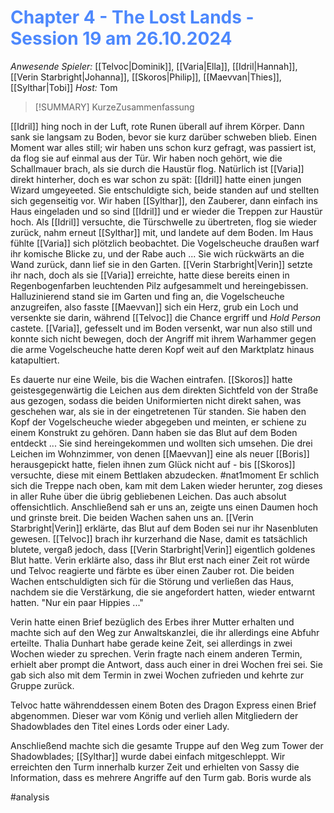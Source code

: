 # <font color = 4d88fd>Chapter 4 - The Lost Lands - Session 19 am 26.10.2024</font>

_Anwesende Spieler:_ [[Telvoc|Dominik]], [[Varia|Ella]], [[Idril|Hannah]], [[Verin Starbright|Johanna]], [[Skoros|Philip]], [[Maevvan|Thies]], [[Sylthar|Tobi]]
_Host:_ Tom

>[!SUMMARY]
>KurzeZusammenfassung

[[Idril]] hing noch in der Luft, rote Runen überall auf ihrem Körper. Dann sank sie langsam zu Boden, bevor sie kurz darüber schweben blieb. Einen Moment war alles still; wir haben uns schon kurz gefragt, was passiert ist, da flog sie auf einmal aus der Tür. Wir haben noch gehört, wie die Schallmauer brach, als sie durch die Haustür flog. Natürlich ist [[Varia]] direkt hinterher, doch es war schon zu spät: [[Idril]] hatte einen jungen Wizard umgeyeeted. Sie entschuldigte sich, beide standen auf und stellten sich gegenseitig vor. Wir haben [[Sylthar]], den Zauberer, dann einfach ins Haus eingeladen und so sind [[Idril]] und er wieder die Treppen zur Haustür hoch. Als [[Idril]] versuchte, die Türschwelle zu übertreten, flog sie wieder zurück, nahm erneut [[Sylthar]] mit, und landete auf dem Boden. Im Haus fühlte [[Varia]] sich plötzlich beobachtet. Die Vogelscheuche draußen warf ihr komische Blicke zu, und der Rabe auch ... Sie wich rückwärts an die Wand zurück, dann lief sie in den Garten. [[Verin Starbright|Verin]] setzte ihr nach, doch als sie [[Varia]] erreichte, hatte diese bereits einen in Regenbogenfarben leuchtenden Pilz aufgesammelt und hereingebissen.
Halluzinierend stand sie im Garten und fing an, die Vogelscheuche anzugreifen, also fasste [[Maevvan]] sich ein Herz, grub ein Loch und versenkte sie darin, während [[Telvoc]] die Chance ergriff und *Hold Person* castete. [[Varia]], gefesselt und im Boden versenkt, war nun also still und konnte sich nicht bewegen, doch der Angriff mit ihrem Warhammer gegen die arme Vogelscheuche hatte deren Kopf weit auf den Marktplatz hinaus katapultiert. 

Es dauerte nur eine Weile, bis die Wachen eintrafen. [[Skoros]] hatte geistesgegenwärtig die Leichen aus dem direkten Sichtfeld von der Straße aus gezogen, sodass die beiden Uniformierten nicht direkt sahen, was geschehen war, als sie in der eingetretenen Tür standen.  Sie haben den Kopf der Vogelscheuche wieder abgegeben und meinten, er schiene zu einem Konstrukt zu gehören. Dann haben sie das Blut auf dem Boden entdeckt ... Sie sind hereingekommen und wollten sich umsehen. Die drei Leichen im Wohnzimmer, von denen [[Maevvan]] eine als neuer [[Boris]] herausgepickt hatte, fielen ihnen zum Glück nicht auf - bis [[Skoros]] versuchte, diese mit einem Bettlaken abzudecken. #nat1moment Er schlich sich die Treppe nach oben, kam mit dem Laken wieder herunter, zog dieses in aller Ruhe über die übrig gebliebenen Leichen. Das auch absolut offensichtlich. Anschließend sah er uns an, zeigte uns einen Daumen hoch und grinste breit.
Die beiden Wachen sahen uns an. [[Verin Starbright|Verin]] erklärte, das Blut auf dem Boden sei nur ihr Nasenbluten gewesen. [[Telvoc]] brach ihr kurzerhand die Nase, damit es tatsächlich blutete, vergaß jedoch, dass [[Verin Starbright|Verin]] eigentlich goldenes Blut hatte. Verin erklärte also, dass ihr Blut erst nach einer Zeit rot würde und Telvoc reagierte und färbte es über einen Zauber rot. Die beiden Wachen entschuldigten sich für die Störung und verließen das Haus, nachdem sie die Verstärkung, die sie angefordert hatten, wieder entwarnt hatten. "Nur ein paar Hippies ..."

Verin hatte einen Brief bezüglich des Erbes ihrer Mutter erhalten und machte sich auf den Weg zur Anwaltskanzlei, die ihr allerdings eine Abfuhr erteilte. Thalia Dunhart habe gerade keine Zeit, sei allerdings in zwei Wochen wieder zu sprechen. Verin fragte nach einem anderen Termin, erhielt aber prompt die Antwort, dass auch einer in drei Wochen frei sei. Sie gab sich also mit dem Termin in zwei Wochen zufrieden und kehrte zur Gruppe zurück.

Telvoc hatte währenddessen einem Boten des Dragon Express einen Brief abgenommen. Dieser war vom König und verlieh allen Mitgliedern der Shadowblades den Titel eines Lords oder einer Lady. 

Anschließend machte sich die gesamte Truppe auf den Weg zum Tower der Shadowblades; [[Sylthar]] wurde dabei einfach mitgeschleppt. Wir erreichten den Turm innerhalb kurzer Zeit und erhielten von Sassy die Information, dass es mehrere Angriffe auf den Turm gab. Boris wurde als 

#analysis